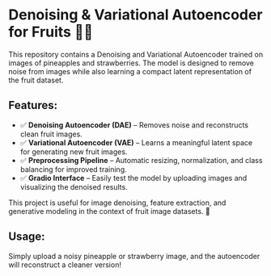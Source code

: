 # Denoising & Variational Autoencoder for Fruits 🍍🍓

This repository contains a Denoising and Variational Autoencoder trained on images of pineapples and strawberries. The model is designed to remove noise from images while also learning a compact latent representation of the fruit dataset.

## Features:
- ✅ **Denoising Autoencoder (DAE)** – Removes noise and reconstructs clean fruit images.
- ✅ **Variational Autoencoder (VAE)** – Learns a meaningful latent space for generating new fruit images.
- ✅ **Preprocessing Pipeline** – Automatic resizing, normalization, and class balancing for improved training.
- ✅ **Gradio Interface** – Easily test the model by uploading images and visualizing the denoised results.

This project is useful for image denoising, feature extraction, and generative modeling in the context of fruit image datasets. 🚀

## Usage:
Simply upload a noisy pineapple or strawberry image, and the autoencoder will reconstruct a cleaner version!
